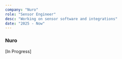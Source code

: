 ```yaml
---
company: "Nuro"
role: "Sensor Engineer"
desc: "Working on sensor software and integrations"
date: "2025 - Now"
---
```


### Nuro

[In Progress]